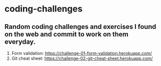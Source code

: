 # coding-challenges

## Random coding challenges and exercises I found on the web and commit to work on them everyday.

01. Form validation: https://challenge-01-form-validation.herokuapp.com/
01. Git cheat sheet: https://challenge-02-git-cheat-sheet.herokuapp.com/

